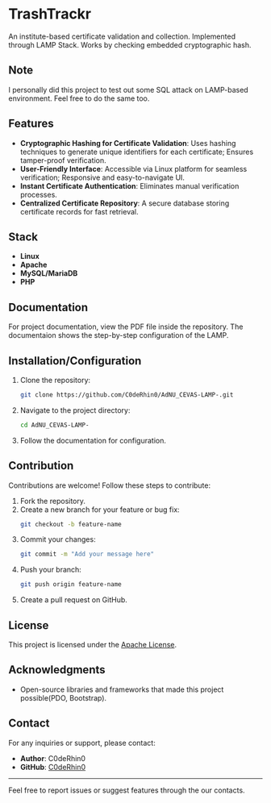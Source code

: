 # TrashTrackr

An institute-based certificate validation and collection. Implemented through LAMP Stack. Works by checking embedded cryptographic hash.

## Note

I personally did this project to test out some SQL attack on LAMP-based environment. Feel free to do the same too.

## Features

- **Cryptographic Hashing for Certificate Validation**: Uses hashing techniques to generate unique identifiers for each certificate; Ensures tamper-proof verification.
- **User-Friendly Interface**: Accessible via Linux platform for seamless verification; Responsive and easy-to-navigate UI.
- **Instant Certificate Authentication**: Eliminates manual verification processes.
- **Centralized Certificate Repository**: A secure database storing certificate records for fast retrieval.

## Stack

- **Linux**
- **Apache**
- **MySQL/MariaDB**
- **PHP**

## Documentation

For project documentation, view the PDF file inside the repository. The documentaion shows the step-by-step configuration of the LAMP.

## Installation/Configuration

1. Clone the repository:
   ```bash
   git clone https://github.com/C0deRhin0/AdNU_CEVAS-LAMP-.git
   ```

2. Navigate to the project directory:
   ```bash
   cd AdNU_CEVAS-LAMP-
   ```

3. Follow the documentation for configuration.

## Contribution

Contributions are welcome! Follow these steps to contribute:

1. Fork the repository.
2. Create a new branch for your feature or bug fix:
   ```bash
   git checkout -b feature-name
   ```
3. Commit your changes:
   ```bash
   git commit -m "Add your message here"
   ```
4. Push your branch:
   ```bash
   git push origin feature-name
   ```
5. Create a pull request on GitHub.

## License

This project is licensed under the [Apache License](LICENSE).

## Acknowledgments

- Open-source libraries and frameworks that made this project possible(PDO, Bootstrap).

## Contact

For any inquiries or support, please contact:

- **Author**: C0deRhin0 
- **GitHub**: [C0deRhin0](https://github.com/C0deRhin0)

---

Feel free to report issues or suggest features through the our contacts.
